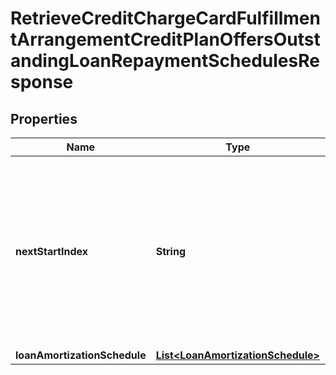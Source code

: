 # RetrieveCreditChargeCardFulfillmentArrangementCreditPlanOffersOutstandingLoanRepaymentSchedulesResponse

## Properties
Name | Type | Description | Notes
------------ | ------------- | ------------- | -------------
**nextStartIndex** | **String** | The next start index that indicates the next set of records to be fetched, if there are available. Typically, this value should be populated if the first response has the value of nextStartIndex. |  [optional]
**loanAmortizationSchedule** | [**List&lt;LoanAmortizationSchedule&gt;**](LoanAmortizationSchedule.md) |  |  [optional]
